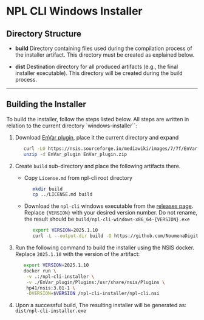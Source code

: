 # NPL CLI Windows Installer

## Directory Structure

- **build** Directory containing files used during the compilation process of the installer artifact. This directory
  must be created as explained below.

- **dist** Destination directory for all produced artifacts (e.g., the final installer executable). This directory will
  be created during the build process.

---

## Building the Installer

To build the installer, follow the steps listed below. All steps are written in relation to the current directory
`windows-installer``:

1. Download [EnVar plugin](https://nsis.sourceforge.io/mediawiki/images/7/7f/EnVar_plugin.zip), place it the current
   directory and expand

   ```bash
      curl -LO https://nsis.sourceforge.io/mediawiki/images/7/7f/EnVar_plugin.zip
      unzip -d EnVar_plugin EnVar_plugin.zip
   ```

2. Create `build` sub-directory and place the following artifacts there.

   - Copy `License.md` from npl-cli root directory
     ```bash
        mkdir build
        cp ../LICENSE.md build
     ```
   - Download the `npl-cli` windows executable from the
     [releases page](https://github.com/NoumenaDigital/npl-cli/releases/latest). Replace `{VERSION}` with your desired
     version number. Do not rename, the result should be `build/npl-cli-windows-x86_64-{VERSION}.exe`
     ```bash
        export VERSION=2025.1.10
        curl -L --output-dir build -O https://github.com/NoumenaDigital/npl-cli/releases/download/$VERSION/npl-cli-windows-x86_64-$VERSION.exe
     ```

3. Run the following command to build the installer using the NSIS docker. Replace `2025.1.10` with the version of the
   artifact:
   ```bash
      export VERSION=2025.1.10
      docker run \
       -v .:/npl-cli-installer \
       -v ./EnVar_plugin/Plugins:/usr/share/nsis/Plugins \
       hp41/nsis:3.01-1 \
       -DVERSION=$VERSION /npl-cli-installer/npl-cli.nsi
   ```
4. Upon a successful build, The resulting installer will be generated as: `dist/npl-cli-installer.exe`
